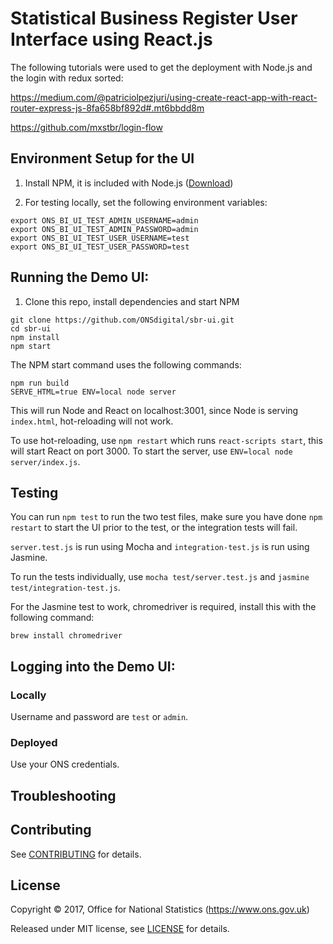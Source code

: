 # Statistical Business Register User Interface using React.js

The following tutorials were used to get the deployment with Node.js and the login with redux sorted:

https://medium.com/@patriciolpezjuri/using-create-react-app-with-react-router-express-js-8fa658bf892d#.mt6bbdd8m

https://github.com/mxstbr/login-flow

## Environment Setup for the UI

1. Install NPM, it is included with Node.js ([Download](https://nodejs.org/en/))

2. For testing locally, set the following environment variables:

```shell
export ONS_BI_UI_TEST_ADMIN_USERNAME=admin
export ONS_BI_UI_TEST_ADMIN_PASSWORD=admin
export ONS_BI_UI_TEST_USER_USERNAME=test
export ONS_BI_UI_TEST_USER_PASSWORD=test
```

## Running the Demo UI:

1. Clone this repo, install dependencies and start NPM

```shell
git clone https://github.com/ONSdigital/sbr-ui.git
cd sbr-ui
npm install
npm start
```

The NPM start command uses the following commands:

```shell
npm run build
SERVE_HTML=true ENV=local node server
```

This will run Node and React on localhost:3001, since Node is serving
`index.html`, hot-reloading will not work.

To use hot-reloading, use `npm restart` which runs `react-scripts start`, this
will start React on port 3000. To start the server, use `ENV=local node server/index.js`.

## Testing

You can run `npm test` to run the two test files, make sure you have done `npm restart` to start the UI prior to the test, or the integration tests will fail.

`server.test.js` is run using Mocha and `integration-test.js` is run using Jasmine.

To run the tests individually, use `mocha test/server.test.js` and `jasmine test/integration-test.js`.

For the Jasmine test to work, chromedriver is required, install this with the following command:

```shell
brew install chromedriver
```

## Logging into the Demo UI:

### Locally

Username and password are `test` or `admin`.

### Deployed

Use your ONS credentials.

## Troubleshooting

## Contributing

See [CONTRIBUTING](CONTRIBUTING.md) for details.

## License

Copyright ©‎ 2017, Office for National Statistics (https://www.ons.gov.uk)

Released under MIT license, see [LICENSE](LICENSE.md) for details.
